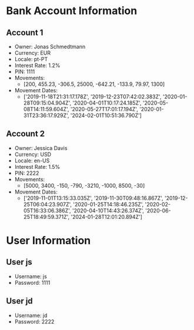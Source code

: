 # Bank Account Information

## Account 1
- Owner: Jonas Schmedtmann
- Currency: EUR
- Locale: pt-PT
- Interest Rate: 1.2%
- PIN: 1111
- Movements:
  - [200, 455.23, -306.5, 25000, -642.21, -133.9, 79.97, 1300]
- Movement Dates:
  - ['2019-11-18T21:31:17.178Z', '2019-12-23T07:42:02.383Z', '2020-01-28T09:15:04.904Z', '2020-04-01T10:17:24.185Z', '2020-05-08T14:11:59.604Z', '2020-05-27T17:01:17.194Z', '2020-01-31T23:36:17.929Z', '2024-02-01T10:51:36.790Z']

## Account 2
- Owner: Jessica Davis
- Currency: USD
- Locale: en-US
- Interest Rate: 1.5%
- PIN: 2222
- Movements:
  - [5000, 3400, -150, -790, -3210, -1000, 8500, -30]
- Movement Dates:
  - ['2019-11-01T13:15:33.035Z', '2019-11-30T09:48:16.867Z', '2019-12-25T06:04:23.907Z', '2020-01-25T14:18:46.235Z', '2020-02-05T16:33:06.386Z', '2020-04-10T14:43:26.374Z', '2020-06-25T18:49:59.371Z', '2024-01-28T12:01:20.894Z']

# User Information

## User js
- Username: js
- Password: 1111

## User jd
- Username: jd
- Password: 2222
